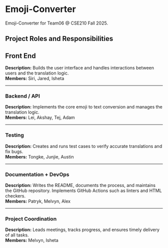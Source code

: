 # Emoji-Converter
Emoji-Converter for Team06 @ CSE210 Fall 2025.


## **Project Roles and Responsibilities**


## **Front End**
**Description:** Builds the user interface and handles interactions between users and the translation logic.  
**Members:** Siri, Jared, Isheta  


---


### **Backend / API**
**Description:** Implements the core emoji to text conversion and manages the translation logic.  
**Members:** Lei, Akshay, Tej, Adam


---


### **Testing**
**Description:** Creates and runs test cases to verify accurate translations and fix bugs.  
**Members:** Tongke, Junjie, Austin  


---


### **Documentation + DevOps**
**Description:** Writes the README, documents the process, and maintains the GitHub repository. Implements GitHub Actions such as linters and HTML checkers.  
**Members:** Patryk, Melvyn, Alex  


---


### **Project Coordination**
**Description:** Leads meetings, tracks progress, and ensures timely delivery of all tasks.  
**Members:** Melvyn, Isheta  